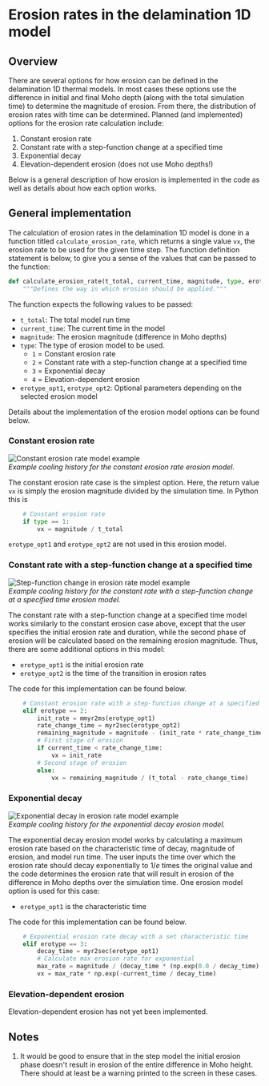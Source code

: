 # Erosion rates in the delamination 1D model

## Overview

There are several options for how erosion can be defined in the delamination 1D thermal models. In most cases these options use the difference in initial and final Moho depth (along with the total simulation time) to determine the magnitude of erosion. From there, the distribution of erosion rates with time can be determined. Planned (and implemented) options for the erosion rate calculation include:

1. Constant erosion rate
2. Constant rate with a step-function change at a specified time
3. Exponential decay
4. Elevation-dependent erosion (does not use Moho depths!)

Below is a general description of how erosion is implemented in the code as well as details about how each option works.

## General implementation

The calculation of erosion rates in the delamination 1D model is done in a function titled `calculate_erosion_rate`, which returns a single value `vx`, the erosion rate to be used for the given time step. The function definition statement is below, to give you a sense of the values that can be passed to the function:

```python
def calculate_erosion_rate(t_total, current_time, magnitude, type, erotype_opt1, erotype_opt2):
    """Defines the way in which erosion should be applied."""
```

The function expects the following values to be passed:

- `t_total`: The total model run time
- `current_time`: The current time in the model
- `magnitude`: The erosion magnitude (difference in Moho depths)
- `type`: The type of erosion model to be used.
  - `1` = Constant erosion rate
  - `2` = Constant rate with a step-function change at a specified time
  - `3` = Exponential decay
  - `4` = Elevation-dependent erosion
- `erotype_opt1`, `erotype_opt2`: Optional parameters depending on the selected erosion model

Details about the implementation of the erosion model options can be found below.

### Constant erosion rate

![Constant erosion rate model example](https://github.com/HUGG/delamination-1D/blob/main/png/cooling_hist_erotype1.png)<br/>
*Example cooling history for the constant erosion rate erosion model.*

The constant erosion rate case is the simplest option. Here, the return value `vx` is simply the erosion magnitude divided by the simulation time. In Python this is

```python
    # Constant erosion rate
    if type == 1:
        vx = magnitude / t_total
```

`erotype_opt1` and `erotype_opt2` are not used in this erosion model.

### Constant rate with a step-function change at a specified time

![Step-function change in erosion rate model example](https://raw.githubusercontent.com/HUGG/delamination-1D/main/png/cooling_hist_erotype2.png)<br/>
*Example cooling history for the constant rate with a step-function change at a specified time erosion model.*

The constant rate with a step-function change at a specified time model works similarly to the constant erosion case above, except that the user specifies the initial erosion rate and duration, while the second phase of erosion will be calculated based on the remaining erosion magnitude. Thus, there are some additional options in this model:

- `erotype_opt1` is the initial erosion rate
- `erotype_opt2` is the time of the transition in erosion rates

The code for this implementation can be found below.

```python
    # Constant erosion rate with a step-function change at a specified time
    elif erotype == 2:
        init_rate = mmyr2ms(erotype_opt1)
        rate_change_time = myr2sec(erotype_opt2)
        remaining_magnitude = magnitude - (init_rate * rate_change_time)
        # First stage of erosion
        if current_time < rate_change_time:
            vx = init_rate
        # Second stage of erosion
        else:
            vx = remaining_magnitude / (t_total - rate_change_time)
```

### Exponential decay

![Exponential decay in erosion rate model example](https://raw.githubusercontent.com/HUGG/delamination-1D/main/png/cooling_hist_erotype3.png)<br/>
*Example cooling history for the exponential decay erosion model.*

The exponential decay erosion model works by calculating a maximum erosion rate based on the characteristic time of decay, magnitude of erosion, and model run time. The user inputs the time over which the erosion rate should decay exponentially to $1/e$ times the original value and the code determines the erosion rate that will result in erosion of the difference in Moho depths over the simulation time. One erosion model option is used for this case:

- `erotype_opt1` is the characteristic time

The code for this implementation can be found below.

```python
    # Exponential erosion rate decay with a set characteristic time
    elif erotype == 3:
        decay_time = myr2sec(erotype_opt1)
        # Calculate max erosion rate for exponential
        max_rate = magnitude / (decay_time * (np.exp(0.0 / decay_time) - np.exp(-t_total / decay_time)))
        vx = max_rate * np.exp(-current_time / decay_time)
```

### Elevation-dependent erosion

Elevation-dependent erosion has not yet been implemented.

## Notes

1. It would be good to ensure that in the step model the initial erosion phase doesn't result in erosion of the entire difference in Moho height. There should at least be a warning printed to the screen in these cases.
